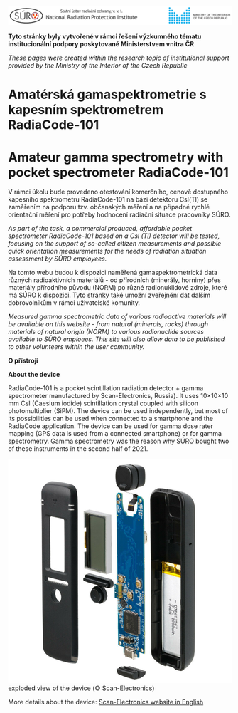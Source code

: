 <img src="Images/logo_SURO_MV_EN.png" alt="SURO and MVČR logo" width="800"/>

**Tyto stránky byly vytvořené v rámci řešení výzkumného tématu institucionální podpory poskytované Ministerstvem vnitra ČR**

*These pages were created within the research topic of institutional support provided by the Ministry of the Interior of the Czech Republic*

# Amatérská gamaspektrometrie s kapesním spektrometrem RadiaCode-101

# Amateur gamma spectrometry with pocket spectrometer RadiaCode-101

V rámci úkolu bude provedeno otestování komerčního, cenově dostupného kapesního spektrometru RadiaCode-101 na bázi detektoru Csl(Tl) se zaměřením na podporu tzv. občanských měření a na případné rychlé orientační měření pro potřeby hodnocení radiační situace pracovníky SÚRO.

*As part of the task, a commercial produced, affordable pocket spectrometer RadiaCode-101 based on a Csl (Tl) detector will be tested, focusing on the support of so-called citizen measurements and possible quick orientation measurements for the needs of radiation situation assessment by SÚRO employees.*

Na tomto webu budou k dispozici naměřená gamaspektrometrická data různých radioaktivních materiálů - od přírodních (minerály, horniny) přes materiály přírodního původu (NORM) po různé radionuklidové zdroje, které má SÚRO k dispozici. Tyto stránky také umožní zveřejnění dat dalším dobrovolníkům v rámci uživatelské komunity.

*Measured gamma spectrometric data of various radioactive materials will be available on this website - from natural (minerals, rocks) through materials of natural origin (NORM) to various radionuclide sources available to SÚRO emploees. This site will also allow data to be published to other volunteers within the user community.*

**O přístroji**

**About the device**

RadiaCode-101 is a pocket scintillation radiation detector + gamma spectrometer manufactured by Scan-Electronics, Russia). It uses 10×10×10 mm CsI (Caesium iodide) scintillation crystal coupled with silicon photomultiplier (SiPM). The device can be used independently, but most of its possibilities can be used when connected to a smartphone and the RadiaCode application. The device can be used for gamma dose rater mapping (GPS data is used from a connected smartphone) or for gamma spectrometry. Gamma spectrometry was the reason why SÚRO bought two of these instruments in the second half of 2021. 

<img src="Images/Radiacode_101_inside.jpg" alt="exploded view of RadiaCode 101" width="800"/>
exploded view of the device (© Scan-Electronics)

More details about the device: [Scan-Electronics website in English](https://scan-electronics.com/en/dosimeters/radiacode-101)
